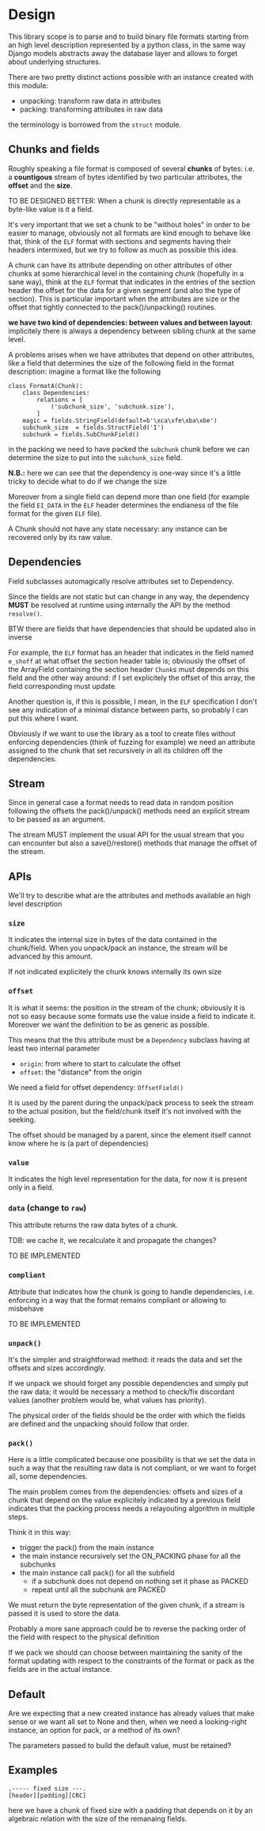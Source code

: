 # Design

This library scope is to parse and to build binary file formats starting from an high
level description represented by a python class, in the same way Django models
abstracts away the database layer and allows to forget about underlying structures.

There are two pretty distinct actions possible with an instance created with this module:

 - unpacking: transform raw data in attributes
 - packing: transforming attributes in raw data

the terminology is borrowed from the ``struct`` module.

## Chunks and fields

Roughly speaking a file format is composed of several **chunks** of bytes: i.e.
a **countigous** stream of bytes identified by two particular attributes, the **offset**
and the **size**.

TO BE DESIGNED BETTER: When a chunk is directly representable as a byte-like value
is it a field.

It's very important that we set a chunk to be "without holes" in order to be
easier to manage, obviously not all formats are kind enough to behave like that,
think of the ``ELF`` format with sections and segments having their headers
intermixed, but we try to follow as much as possible this idea.

A chunk can have its attribute depending on other attributes of other chunks
at some hierarchical level in the containing chunk (hopefully in a sane way),
think at the ``ELF`` format that indicates in the entries of the section header the offset
for the data for a given segment (and also the type of section). This is particular
important when the attributes are size or the offset that tightly connected
to the pack()/unpacking() routines.

**we have two kind of dependencies: between values and between layout**: implicitely
there is always a dependency between sibling chunk at the same level.

A problems arises when we have attributes that depend on other attributes, like a
field that determines the size of the following field in the format description:
imagine a format like the following

```
class FormatA(Chunk):
    class Dependencies:
        relations = [
            ('subchunk_size', 'subchunk.size'),
        ]
    magic = fields.StringField(default=b'\xca\xfe\xba\xbe')
    subchunk_size  = fields.StructField('I')
    subchunk = fields.SubChunkField()
```

in the packing we need to have packed the ``subchunk`` chunk before we can determine
the size to put into the ``subchunk_size`` field.

**N.B.:** here we can see that the dependency is one-way since it's a little tricky
to decide what to do if we change the size

Moreover from a single field can depend more than one field (for example the field
``EI_DATA`` in the ``ELF`` header determines the endianess of the file format for the
given ``ELF`` file).

A Chunk should not have any state necessary: any instance can be recovered only by its
raw value.

## Dependencies

Field subclasses automagically resolve attributes set to Dependency.

Since the fields are not static but can change in any way, the dependency
**MUST** be resolved at runtime using internally the API by the method ``resolve()``.

BTW there are fields that have dependencies that should be updated also in
inverse

For example, the ``ELF`` format has an header that indicates in the
field named ``e_shoff`` at what offset the section header table is;
obviously the offset of the ArrayField containing the section header ``Chunk``s
must depends on this field and the other way around: if I set explicitely the
offset of this array, the field corresponding must update.

Another question is, if this is possible, I mean, in the ``ELF`` specification
I don't see any indication of a minimal distance between parts, so probably I can put
this where I want.

Obviously if we want to use the library as a tool to create files without
enforcing dependencies (think of fuzzing for example) we need an attribute assigned
to the chunk that set recursively in all its children off the dependencies.

## Stream

Since in general case a format needs to read data in random position following
the offsets the pack()/unpack() methods need an explicit stream to be passed
as an argument.

The stream MUST implement the usual API for the usual stream that you can encounter
but also a save()/restore() methods that manage the offset of the stream.

## APIs

We'll try to describe what are the attributes and methods available an high
level description

### ``size``

It indicates the internal size in bytes of the data contained in the chunk/field.
When you unpack/pack an instance, the stream will be advanced by this amount.

If not indicated explicitely the chunk knows internally its own size

### ``offset``

It is what it seems: the position in the stream of the chunk;
obviously it is not so easy because some formats use the value
inside a field to indicate it. Moreover we want the definition
to be as generic as possible.

This means that the this attribute must be a ``Dependency`` subclass
having at least two internal parameter

 - ``origin``: from where to start to calculate the offset
 - ``offset``: the "distance" from the origin

We need a field for offset dependency: ``OffsetField()``

It is used by the parent during the unpack/pack process to
seek the stream to the actual position, but the field/chunk itself
it's not involved with the seeking.

The offset should be managed by a parent, since the element itself
cannot know where he is (a part of dependencies)

### ``value``

It indicates the high level representation for the data, for now it is
present only in a field.

### ``data`` (change to ``raw``)

This attribute returns the raw data bytes of a chunk.

TDB: we cache it, we recalculate it and propagate the changes?

TO BE IMPLEMENTED

### ``compliant``

Attribute that indicates how the chunk is going to handle dependencies,
i.e. enforcing in a way that the format remains compliant or allowing
to misbehave

TO BE IMPLEMENTED

### ``unpack()``

It's the simpler and straightforwad method: it reads the data and
set the offsets and sizes accordingly.

If we unpack we should forget any possible dependencies and simply put the
raw data; it would be necessary a method to check/fix discordant values
(another problem would be, what values has priority).

The physical order of the fields should be the order with which the fields
are defined and the unpacking should follow that order.

### ``pack()``

Here is a little complicated because one possibility is that we set the data
in such a way that the resulting raw data is not compliant, or we want to
forget all, some dependencies.

The main problem comes from the dependencies: offsets and sizes of a chunk that depend
on the value explicitely indicated by a previous field indicates that
the packing process needs a relayouting algorithm in multiple steps.

Think it in this way:

 - trigger the pack() from the main instance
 - the main instance recursively set the ON_PACKING phase for all the subchunks
 - the main instance call pack() for all the subfield
   - if a subchunk does not depend on nothing set it phase as PACKED
   - repeat until all the subchunk are PACKED

We must return the byte representation of the given chunk, if a stream is passed
it is used to store the data.

Probably a more sane approach could be to reverse the packing order of the field
with respect to the physical definition

If we pack we should can choose between maintaining the sanity of the format
updating with respect to the constraints of the format or pack as the fields
are in the actual instance.

## Default

Are we expecting that a new created instance has already values
that make sense or we want all set to None and then, when we need
a looking-right instance, an option for pack, or a method of its own?

The parameters passed to build the default value, must be retained?


## Examples

```
,----- fixed size ---.
[header][padding][CRC]
```

here we have a chunk of fixed size with a padding that depends on it by an algebraic
relation with the size of the remanaing fields.


